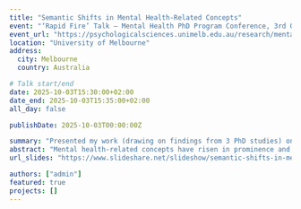 ```yaml
---
title: "Semantic Shifts in Mental Health-Related Concepts"
event: "‘Rapid Fire’ Talk – Mental Health PhD Program Conference, 3rd October 2025"
event_url: "https://psychologicalsciences.unimelb.edu.au/research/mental-health-phd-program#home"
location: "University of Melbourne"
address:
  city: Melbourne
  country: Australia

# Talk start/end
date: 2025-10-03T15:30:00+02:00
date_end: 2025-10-03T15:35:00+02:00
all_day: false

publishDate: 2025-10-03T00:00:00Z

summary: "Presented my work (drawing on findings from 3 PhD studies) on modelling semantic change in mental health-related concepts. Event: Mental Health PhD Program Conference (University of Melbourne)"
abstract: "Mental health-related concepts have risen in prominence and changed their meanings in recent decades. I will present a program of research that: (1) introduces a novel computational framework (SIBling) to model the historical semantic change of these concepts, using methods drawn from computational linguistics and natural language processing; (2) demonstrates SIBling’s application to examine how mental health concepts have changed their meanings in academic psychology, media discourse, and everyday language; (3) makes sense of these historical semantic changes by illustrating related social and cultural dynamical processes, such as concept creep, pathologisation, and stigmatisation. Findings hold important social and cultural implications."
url_slides: "https://www.slideshare.net/slideshow/semantic-shifts-in-mental-health-related-concepts/283693660"

authors: ["admin"]
featured: true
projects: []
---
```


